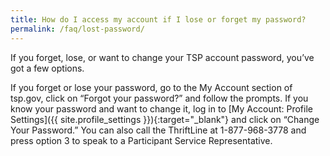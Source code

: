 ```yaml
---
title: How do I access my account if I lose or forget my password?
permalink: /faq/lost-password/
---
```


If you forget, lose, or want to change your TSP account password, you’ve got a few options.

If you forget or lose your password, go to the My Account section of tsp.gov, click on “Forgot your password?” and follow the prompts. If you know your password and want to change it, log in to [My Account: Profile Settings]({{ site.profile_settings }}){:target="\_blank"} and click on “Change Your Password.” You can also call the ThriftLine at 1-877-968-3778 and press option 3 to speak to a Participant Service Representative.
